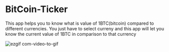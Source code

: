 # BitCoin-Ticker
This app helps you to know what is value of 1BTC(bitcoin) compared to different currencies. You just have to select curreny and this app will let you know the current value of 1BTC in comparison to that currency

![ezgif com-video-to-gif](https://user-images.githubusercontent.com/42405963/76761673-de078e00-67b5-11ea-8396-b4c5607d669c.gif)


